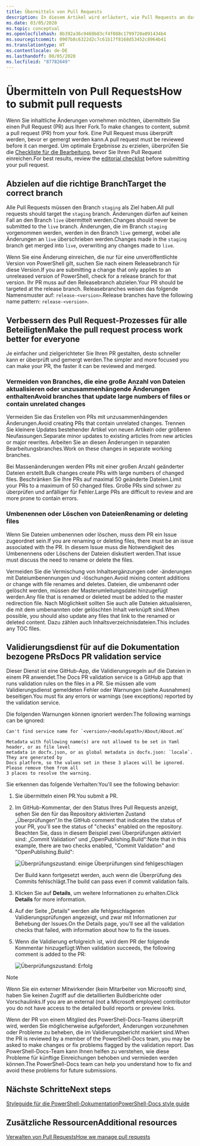 ```yaml
---
title: Übermitteln von Pull Requests
description: In diesem Artikel wird erläutert, wie Pull Requests an das PowerShell-Docs-Team übermittelt werden.
ms.date: 03/05/2020
ms.topic: conceptual
ms.openlocfilehash: 8b392a36c9469b83cf4f088c1799720a091434b4
ms.sourcegitcommit: 0907b8c6322d2c7c61b17f8168d53452c8964b41
ms.translationtype: HT
ms.contentlocale: de-DE
ms.lasthandoff: 08/05/2020
ms.locfileid: "87782649"
---
```

# <a name="how-to-submit-pull-requests"></a><span data-ttu-id="a739e-103">Übermitteln von Pull Requests</span><span class="sxs-lookup"><span data-stu-id="a739e-103">How to submit pull requests</span></span>

<span data-ttu-id="a739e-104">Wenn Sie inhaltliche Änderungen vornehmen möchten, übermitteln Sie einen Pull Request (PR) aus Ihrer Fork.</span><span class="sxs-lookup"><span data-stu-id="a739e-104">To make changes to content, submit a pull request (PR) from your fork.</span></span> <span data-ttu-id="a739e-105">Eine Pull Request muss überprüft werden, bevor er gemergt werden kann.</span><span class="sxs-lookup"><span data-stu-id="a739e-105">A pull request must be reviewed before it can merged.</span></span> <span data-ttu-id="a739e-106">Um optimale Ergebnisse zu erzielen, überprüfen Sie die [Checkliste für die Bearbeitung](editorial-checklist.md), bevor Sie Ihren Pull Request einreichen.</span><span class="sxs-lookup"><span data-stu-id="a739e-106">For best results, review the [editorial checklist](editorial-checklist.md) before submitting your pull request.</span></span>

## <a name="target-the-correct-branch"></a><span data-ttu-id="a739e-107">Abzielen auf die richtige Branch</span><span class="sxs-lookup"><span data-stu-id="a739e-107">Target the correct branch</span></span>

<span data-ttu-id="a739e-108">Alle Pull Requests müssen den Branch `staging` als Ziel haben.</span><span class="sxs-lookup"><span data-stu-id="a739e-108">All pull requests should target the `staging` branch.</span></span> <span data-ttu-id="a739e-109">Änderungen dürfen auf keinen Fall an den Branch `live` übermittelt werden.</span><span class="sxs-lookup"><span data-stu-id="a739e-109">Changes should never be submitted to the `live` branch.</span></span> <span data-ttu-id="a739e-110">Änderungen, die im Branch `staging` vorgenommen werden, werden in den Branch `live` gemergt, wobei alle Änderungen an `live` überschrieben werden.</span><span class="sxs-lookup"><span data-stu-id="a739e-110">Changes made in the `staging` branch get merged into `live`, overwriting any changes made to `live`.</span></span>

<span data-ttu-id="a739e-111">Wenn Sie eine Änderung einreichen, die nur für eine unveröffentlichte Version von PowerShell gilt, suchen Sie nach einem Releasebranch für diese Version.</span><span class="sxs-lookup"><span data-stu-id="a739e-111">If you are submitting a change that only applies to an unreleased version of PowerShell, check for a release branch for that version.</span></span> <span data-ttu-id="a739e-112">Ihr PR muss auf den Releasebranch abzielen.</span><span class="sxs-lookup"><span data-stu-id="a739e-112">Your PR should be targeted at the release branch.</span></span> <span data-ttu-id="a739e-113">Releasebranches weisen das folgende Namensmuster auf: `release-<version>`.</span><span class="sxs-lookup"><span data-stu-id="a739e-113">Release branches have the following name pattern: `release-<version>`.</span></span>

## <a name="make-the-pull-request-process-work-better-for-everyone"></a><span data-ttu-id="a739e-114">Verbessern des Pull Request-Prozesses für alle Beteiligten</span><span class="sxs-lookup"><span data-stu-id="a739e-114">Make the pull request process work better for everyone</span></span>

<span data-ttu-id="a739e-115">Je einfacher und zielgerichteter Sie Ihren PR gestalten, desto schneller kann er überprüft und gemergt werden.</span><span class="sxs-lookup"><span data-stu-id="a739e-115">The simpler and more focused you can make your PR, the faster it can be reviewed and merged.</span></span>

### <a name="avoid-branches-that-update-large-numbers-of-files-or-contain-unrelated-changes"></a><span data-ttu-id="a739e-116">Vermeiden von Branches, die eine große Anzahl von Dateien aktualisieren oder unzusammenhängende Änderungen enthalten</span><span class="sxs-lookup"><span data-stu-id="a739e-116">Avoid branches that update large numbers of files or contain unrelated changes</span></span>

<span data-ttu-id="a739e-117">Vermeiden Sie das Erstellen von PRs mit unzusammenhängenden Änderungen.</span><span class="sxs-lookup"><span data-stu-id="a739e-117">Avoid creating PRs that contain unrelated changes.</span></span> <span data-ttu-id="a739e-118">Trennen Sie kleinere Updates bestehender Artikel von neuen Artikeln oder größeren Neufassungen.</span><span class="sxs-lookup"><span data-stu-id="a739e-118">Separate minor updates to existing articles from new articles or major rewrites.</span></span> <span data-ttu-id="a739e-119">Arbeiten Sie an diesen Änderungen in separaten Bearbeitungsbranches.</span><span class="sxs-lookup"><span data-stu-id="a739e-119">Work on these changes in separate working branches.</span></span>

<span data-ttu-id="a739e-120">Bei Massenänderungen werden PRs mit einer großen Anzahl geänderter Dateien erstellt.</span><span class="sxs-lookup"><span data-stu-id="a739e-120">Bulk changes create PRs with large numbers of changed files.</span></span> <span data-ttu-id="a739e-121">Beschränken Sie Ihre PRs auf maximal 50 geänderte Dateien.</span><span class="sxs-lookup"><span data-stu-id="a739e-121">Limit your PRs to a maximum of 50 changed files.</span></span> <span data-ttu-id="a739e-122">Große PRs sind schwer zu überprüfen und anfälliger für Fehler.</span><span class="sxs-lookup"><span data-stu-id="a739e-122">Large PRs are difficult to review and are more prone to contain errors.</span></span>

### <a name="renaming-or-deleting-files"></a><span data-ttu-id="a739e-123">Umbenennen oder Löschen von Dateien</span><span class="sxs-lookup"><span data-stu-id="a739e-123">Renaming or deleting files</span></span>

<span data-ttu-id="a739e-124">Wenn Sie Dateien umbenennen oder löschen, muss dem PR ein Issue zugeordnet sein.</span><span class="sxs-lookup"><span data-stu-id="a739e-124">If you are renaming or deleting files, there must be an issue associated with the PR.</span></span> <span data-ttu-id="a739e-125">In diesem Issue muss die Notwendigkeit des Umbenennens oder Löschens der Dateien diskutiert werden.</span><span class="sxs-lookup"><span data-stu-id="a739e-125">That issue must discuss the need to rename or delete the files.</span></span>

<span data-ttu-id="a739e-126">Vermeiden Sie die Vermischung von Inhaltsergänzungen oder -änderungen mit Dateiumbenennungen und -löschungen.</span><span class="sxs-lookup"><span data-stu-id="a739e-126">Avoid mixing content additions or change with file renames and deletes.</span></span> <span data-ttu-id="a739e-127">Dateien, die umbenannt oder gelöscht werden, müssen der Masterumleitungsdatei hinzugefügt werden.</span><span class="sxs-lookup"><span data-stu-id="a739e-127">Any file that is renamed or deleted must be added to the master redirection file.</span></span> <span data-ttu-id="a739e-128">Nach Möglichkeit sollten Sie auch alle Dateien aktualisieren, die mit dem umbenannten oder gelöschten Inhalt verknüpft sind.</span><span class="sxs-lookup"><span data-stu-id="a739e-128">When possible, you should also update any files that link to the renamed or deleted content.</span></span> <span data-ttu-id="a739e-129">Dazu zählen auch Inhaltsverzeichnisdateien.</span><span class="sxs-lookup"><span data-stu-id="a739e-129">This includes any TOC files.</span></span>

## <a name="docs-pr-validation-service"></a><span data-ttu-id="a739e-130">Validierungsdienst für auf die Dokumentation bezogene PRs</span><span class="sxs-lookup"><span data-stu-id="a739e-130">Docs PR validation service</span></span>

<span data-ttu-id="a739e-131">Dieser Dienst ist eine GitHub-App, die Validierungsregeln auf die Dateien in einem PR anwendet.</span><span class="sxs-lookup"><span data-stu-id="a739e-131">The Docs PR validation service is a GitHub app that runs validation rules on the files in a PR.</span></span> <span data-ttu-id="a739e-132">Sie müssen alle vom Validierungsdienst gemeldeten Fehler oder Warnungen (siehe Ausnahmen) beseitigen.</span><span class="sxs-lookup"><span data-stu-id="a739e-132">You must fix any errors or warnings (see exceptions) reported by the validation service.</span></span>

<span data-ttu-id="a739e-133">Die folgenden Warnungen können ignoriert werden:</span><span class="sxs-lookup"><span data-stu-id="a739e-133">The following warnings can be ignored:</span></span>

```
Can't find service name for `<version>/<modulepath>/About/About.md`
```

```
Metadata with following name(s) are not allowed to be set in Yaml header, or as file level
metadata in docfx.json, or as global metadata in docfx.json: `locale`. They are generated by
Docs platform, so the values set in these 3 places will be ignored. Please remove them from all
3 places to resolve the warning.
```

<span data-ttu-id="a739e-134">Sie erkennen das folgende Verhalten:</span><span class="sxs-lookup"><span data-stu-id="a739e-134">You'll see the following behavior:</span></span>

1. <span data-ttu-id="a739e-135">Sie übermitteln einen PR.</span><span class="sxs-lookup"><span data-stu-id="a739e-135">You submit a PR.</span></span>
1. <span data-ttu-id="a739e-136">Im GitHub-Kommentar, der den Status Ihres Pull Requests anzeigt, sehen Sie den für das Repository aktivierten Zustand „Überprüfungen“.</span><span class="sxs-lookup"><span data-stu-id="a739e-136">In the GitHub comment that indicates the status of your PR, you'll see the status of "checks" enabled on the repository.</span></span> <span data-ttu-id="a739e-137">Beachten Sie, dass in diesem Beispiel zwei Überprüfungen aktiviert sind: „Commit Validation“ und „OpenPublishing.Build“:</span><span class="sxs-lookup"><span data-stu-id="a739e-137">Note that in this example, there are two checks enabled, "Commit Validation" and "OpenPublishing.Build":</span></span>

   ![Überprüfungszustand: einige Überprüfungen sind fehlgeschlagen](media/pull-requests/validation-failed.png)

   <span data-ttu-id="a739e-139">Der Build kann fortgesetzt werden, auch wenn die Überprüfung des Commits fehlschlägt.</span><span class="sxs-lookup"><span data-stu-id="a739e-139">The build can pass even if commit validation fails.</span></span>

1. <span data-ttu-id="a739e-140">Klicken Sie auf **Details**, um weitere Informationen zu erhalten.</span><span class="sxs-lookup"><span data-stu-id="a739e-140">Click **Details** for more information.</span></span>
1. <span data-ttu-id="a739e-141">Auf der Seite „Details“ werden alle fehlgeschlagenen Validierungsprüfungen angezeigt, und zwar mit Informationen zur Behebung der Issues.</span><span class="sxs-lookup"><span data-stu-id="a739e-141">On the Details page, you'll see all the validation checks that failed, with information about how to fix the issues.</span></span>
1. <span data-ttu-id="a739e-142">Wenn die Validierung erfolgreich ist, wird dem PR der folgende Kommentar hinzugefügt:</span><span class="sxs-lookup"><span data-stu-id="a739e-142">When validation succeeds, the following comment is added to the PR:</span></span>

   ![Überprüfungszustand: Erfolg](media/pull-requests/build-validation.png)

> [!NOTE]
> <span data-ttu-id="a739e-144">Wenn Sie ein externer Mitwirkender (kein Mitarbeiter von Microsoft) sind, haben Sie keinen Zugriff auf die detaillierten Buildberichte oder Vorschaulinks.</span><span class="sxs-lookup"><span data-stu-id="a739e-144">If you are an external (not a Microsoft employee) contributor you do not have access to the detailed build reports or preview links.</span></span>

<span data-ttu-id="a739e-145">Wenn der PR von einem Mitglied des PowerShell-Docs-Teams überprüft wird, werden Sie möglicherweise aufgefordert, Änderungen vorzunehmen oder Probleme zu beheben, die im Validierungsbericht markiert sind.</span><span class="sxs-lookup"><span data-stu-id="a739e-145">When the PR is reviewed by a member of the PowerShell-Docs team, you may be asked to make changes or fix problems flagged by the validation report.</span></span> <span data-ttu-id="a739e-146">Das PowerShell-Docs-Team kann Ihnen helfen zu verstehen, wie diese Probleme für künftige Einreichungen behoben und vermieden werden können.</span><span class="sxs-lookup"><span data-stu-id="a739e-146">The PowerShell-Docs team can help you understand how to fix and avoid these problems for future submissions.</span></span>

## <a name="next-steps"></a><span data-ttu-id="a739e-147">Nächste Schritte</span><span class="sxs-lookup"><span data-stu-id="a739e-147">Next steps</span></span>

[<span data-ttu-id="a739e-148">Styleguide für die PowerShell-Dokumentation</span><span class="sxs-lookup"><span data-stu-id="a739e-148">PowerShell-Docs style guide</span></span>](powershell-style-guide.md)

## <a name="additional-resources"></a><span data-ttu-id="a739e-149">Zusätzliche Ressourcen</span><span class="sxs-lookup"><span data-stu-id="a739e-149">Additional resources</span></span>

[<span data-ttu-id="a739e-150">Verwalten von Pull Requests</span><span class="sxs-lookup"><span data-stu-id="a739e-150">How we manage pull requests</span></span>](managing-pull-requests.md)
